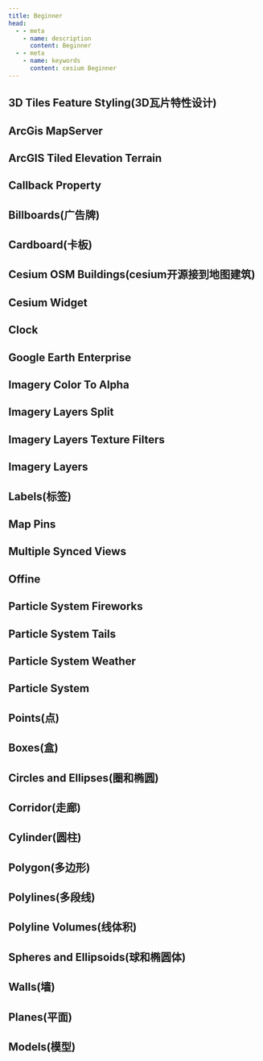 ```yaml
---
title: Beginner
head:
  - - meta
    - name: description
      content: Beginner
  - - meta
    - name: keywords
      content: cesium Beginner
---
```


## 3D Tiles Feature Styling(3D瓦片特性设计)

<CodePen title="feature-styling" slug="ExwQRrP" height="480" />

## ArcGis MapServer

<CodePen title="ArcGis-MapServer-imagery-provider" slug="XWeZxRL" height="480" />

## ArcGIS Tiled Elevation Terrain

<CodePen title="ArcGIS-TiledElevation-terrain-provider" slug="abLqRyb" height="480" />

## Callback Property

<CodePen title="CallbackProperty" slug="poWaQVg" height="480" />

## Billboards(广告牌)

<CodePen title="billboards" slug="KKXMGrw" height="480" />

## Cardboard(卡板)

<CodePen title="cardboard" slug="yLzjeZo" height="480" />

## Cesium OSM Buildings(cesium开源接到地图建筑)

<CodePen title="cesium-OSM-buildings" slug="XWeBqWJ" height="480" />

## Cesium Widget

<CodePen title="cesium-wedget" slug="eYGjrNY" height="480" />

## Clock

<CodePen title="clock" slug="MWEBGPK" height="480" />

## Google Earth Enterprise

<CodePen title="Google-Earth-Enterprise" slug="xxXJjmL" height="480" />

## Imagery Color To Alpha

<CodePen title="Imagery-Color-To-Alpha" slug="yLzqqbq" height="480" />

## Imagery Layers Split

<CodePen title="Imagery-layers-Split" slug="xxXaXvy" height="480" />

## Imagery Layers Texture Filters

<CodePen title="Imagery-Layers-Texture-Filters" slug="xxXaXvy" height="480" />

## Imagery Layers

<CodePen title="Imagery-Layers" slug="bGoxZKr" height="480" />

## Labels(标签)

<CodePen title="labels" slug="NWadyRa" height="480" />

## Map Pins

<CodePen title="Map-Labels" slug="MWEqRNa" height="480" />

## Multiple Synced Views

<CodePen title="Multiple-Synced-Views" slug="BawqJwr" height="480" />

## Offine

<CodePen title="Offine" slug="VwMEyyP" height="480" />

## Particle System Fireworks

<CodePen title="Particle-System-Fireworks" slug="poWYddo" height="480" />

## Particle System Tails

<CodePen title="Particle-System-Tails" slug="ZEXZEJY" height="480" />

## Particle System Weather

<CodePen title="Particle-System-Weather" slug="MWERoJM" height="480" />

## Particle System

<CodePen title="Particle-System" slug="MWERoJM" height="480" />

## Points(点)

<CodePen title="points" slug="JjrXdPN" height="480" />

## Boxes(盒)

<CodePen title="boxes" slug="PoJNWzq" height="480" />

## Circles and Ellipses(圈和椭圆)

<CodePen title="circle and ellipses" slug="eYGZgjj" height="480" />

## Corridor(走廊)

<CodePen title="corridor" slug="dyVMjzL" height="480" />

## Cylinder(圆柱)

<CodePen title="corridor" slug="YzrqRzB" height="480" />

## Polygon(多边形)

<CodePen title="corridor" slug="VwMaVRw" height="480" />

## Polylines(多段线)

<CodePen title="corridor" slug="BawKbXW" height="480" />

## Polyline Volumes(线体积)

<CodePen title="polyline-volumes" slug="oNGLvMq" height="480" />

## Spheres and Ellipsoids(球和椭圆体)

<CodePen title="rectangles" slug="JjrKNmr" height="480" />

## Walls(墙)

<CodePen title="walls" slug="rNGLmgy" height="480" />



## Planes(平面)

<CodePen title="planes" slug="YzrNeOp" height="480" />

## Models(模型)

<CodePen title="Models" slug="wvrgmXO" height="480" />
